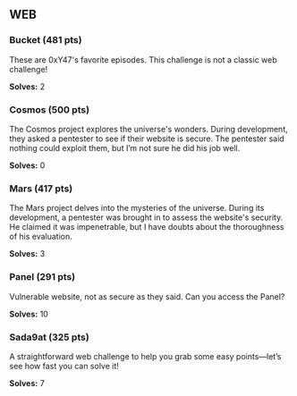## WEB

### Bucket (481 pts)  
These are 0xY47's favorite episodes. This challenge is not a classic web challenge!

**Solves:** 2

### Cosmos (500 pts)  
The Cosmos project explores the universe's wonders. During development, they asked a pentester to see if their website is secure. The pentester said nothing could exploit them, but I’m not sure he did his job well.

**Solves:** 0

### Mars (417 pts)  
The Mars project delves into the mysteries of the universe. During its development, a pentester was brought in to assess the website's security. He claimed it was impenetrable, but I have doubts about the thoroughness of his evaluation.

**Solves:** 3

### Panel (291 pts)  
Vulnerable website, not as secure as they said. Can you access the Panel?

**Solves:** 10

### Sada9at (325 pts)  
A straightforward web challenge to help you grab some easy points—let’s see how fast you can solve it!

**Solves:** 7
